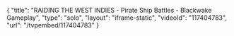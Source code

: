 {
    "title": "RAIDING THE WEST INDIES - Pirate Ship Battles - Blackwake Gameplay",
    "type": "solo",
    "layout": "iframe-static",
    "videoId": "117404783",
    "url": "\/tvpembed\/117404783"
}